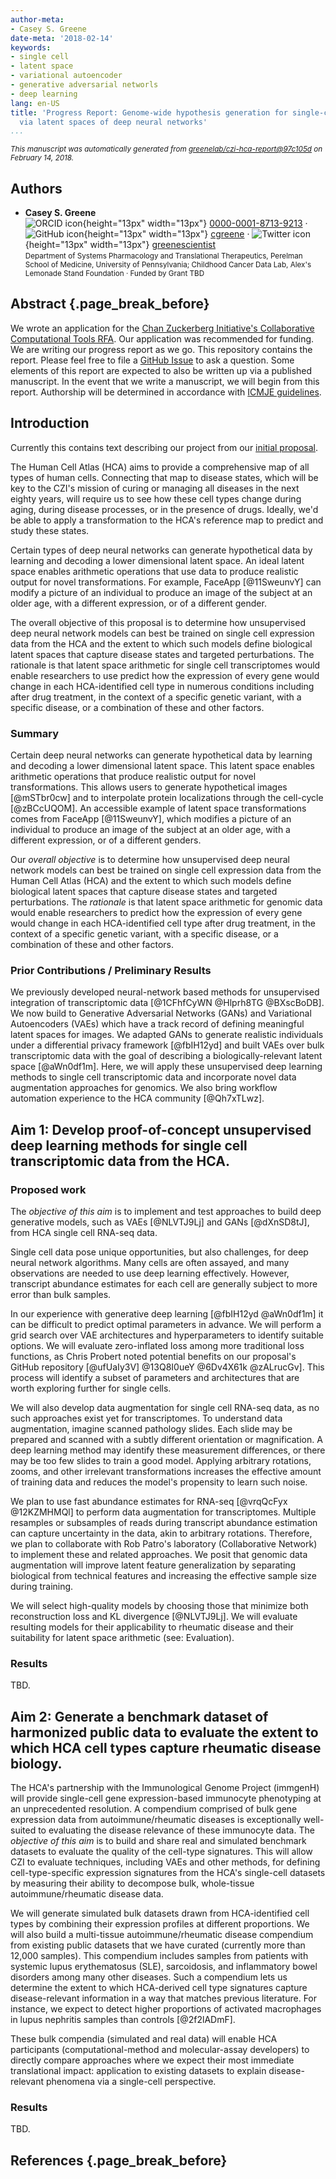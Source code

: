 ```yaml
---
author-meta:
- Casey S. Greene
date-meta: '2018-02-14'
keywords:
- single cell
- latent space
- variational autoencoder
- generative adversarial networls
- deep learning
lang: en-US
title: 'Progress Report: Genome-wide hypothesis generation for single-cell expression
  via latent spaces of deep neural networks'
...
```







<small><em>
This manuscript was automatically generated
from [greenelab/czi-hca-report@97c105d](https://github.com/greenelab/czi-hca-report/tree/97c105d11e2b60d0013219856ec09bf1666afa1b)
on February 14, 2018.
</em></small>

## Authors



+ **Casey S. Greene**<br>
    ![ORCID icon](images/orcid.svg){height="13px" width="13px"}
    [0000-0001-8713-9213](https://orcid.org/0000-0001-8713-9213)
    · ![GitHub icon](images/github.svg){height="13px" width="13px"}
    [cgreene](https://github.com/cgreene)
    · ![Twitter icon](images/twitter.svg){height="13px" width="13px"}
    [greenescientist](https://twitter.com/greenescientist)<br>
  <small>
     Department of Systems Pharmacology and Translational Therapeutics, Perelman School of Medicine, University of Pennsylvania; Childhood Cancer Data Lab, Alex's Lemonade Stand Foundation
     · Funded by Grant TBD
  </small>



## Abstract {.page_break_before}

We wrote an application for the [Chan Zuckerberg Initiative's Collaborative Computational Tools RFA](https://chanzuckerberg.com/wp-content/uploads/2017/03/RFA-Computational-Tools.pdf).
Our application was recommended for funding.
We are writing our progress report as we go.
This repository contains the report.
Please feel free to file a [GitHub Issue](https://github.com/greenelab/czi-hca-report/issues) to ask a question.
Some elements of this report are expected to also be written up via a published manuscript.
In the event that we write a manuscript, we will begin from this report.
Authorship will be determined in accordance with [ICMJE guidelines](http://www.icmje.org/recommendations/browse/roles-and-responsibilities/defining-the-role-of-authors-and-contributors.html).


## Introduction

Currently this contains text describing our project from our [initial proposal](https://github.com/greenelab/czi-rfa/blob/master/proposal.md).

The Human Cell Atlas (HCA) aims to provide a comprehensive map of all types of human cells. Connecting that map to disease states, which will be key to the CZI's mission of curing or managing all diseases in the next eighty years, will require us to see how these cell types change during aging, during disease processes, or in the presence of drugs. Ideally, we'd be able to apply a transformation to the HCA's reference map to predict and study these states.

Certain types of deep neural networks can generate hypothetical data by learning and decoding a lower dimensional latent space. An ideal latent space enables arithmetic operations that use data to produce realistic output for novel transformations. For example, FaceApp [@11SweunvY] can modify a picture of an individual to produce an image of the subject at an older age, with a different expression, or of a different gender.

The overall objective of this proposal is to determine how unsupervised deep neural network models can best be trained on single cell expression data from the HCA and the extent to which such models define biological latent spaces that capture disease states and targeted perturbations. The rationale is that latent space arithmetic for single cell transcriptomes would enable researchers to use predict how the expression of every gene would change in each HCA-identified cell type in numerous conditions including after drug treatment, in the context of a specific genetic variant, with a specific disease, or a combination of these and other factors.

### Summary

Certain deep neural networks can generate hypothetical data by learning and decoding a lower dimensional latent space.
This latent space enables arithmetic operations that produce realistic output for novel transformations.
This allows users to generate hypothetical images [@mSTbr0cw] and to interpolate protein localizations through the cell-cycle [@zBCcUQOM].
An accessible example of latent space transformations comes from FaceApp [@11SweunvY], which modifies a picture of an individual to produce an image of the subject at an older age, with a different expression, or of a different genders.

Our _overall objective_ is to determine how unsupervised deep neural network models can best be trained on single cell expression data from the Human Cell Atlas (HCA) and the extent to which such models define biological latent spaces that capture disease states and targeted perturbations.
The _rationale_ is that latent space arithmetic for genomic data would enable researchers to predict how the expression of every gene would change in each HCA-identified cell type after drug treatment, in the context of a specific genetic variant, with a specific disease, or a combination of these and other factors.

### Prior Contributions / Preliminary Results

We previously developed neural-network based methods for unsupervised integration of transcriptomic data [@1CFhfCyWN @Hlprh8TG @BXscBoDB].
We now build to Generative Adversarial Networks (GANs) and Variational Autoencoders (VAEs) which have a track record of defining meaningful latent spaces for images.
We adapted GANs to generate realistic individuals under a differential privacy framework [@fbIH12yd] and built VAEs over bulk transcriptomic data with the goal of describing a biologically-relevant latent space [@aWn0df1m].
Here, we will apply these unsupervised deep learning methods to single cell transcriptomic data and incorporate novel data augmentation approaches for genomics.
We also bring workflow automation experience to the HCA community [@Qh7xTLwz].


## Aim 1: Develop proof-of-concept unsupervised deep learning methods for single cell transcriptomic data from the HCA.

### Proposed work

The _objective of this aim_ is to implement and test approaches to build deep generative models, such as VAEs [@NLVTJ9Lj] and GANs [@dXnSD8tJ], from HCA single cell RNA-seq data.

Single cell data pose unique opportunities, but also challenges, for deep neural network algorithms.
Many cells are often assayed, and many observations are needed to use deep learning effectively.
However, transcript abundance estimates for each cell are generally subject to more error than bulk samples.

In our experience with generative deep learning [@fbIH12yd @aWn0df1m] it can be difficult to predict optimal parameters in advance.
We will perform a grid search over VAE architectures and hyperparameters to identify suitable options.
We will evaluate zero-inflated loss among more traditional loss functions, as Chris Probert noted potential benefits on our proposal's GitHub repository [@ufUaIy3V] @13Q8I0ueY @6Dv4X61k @zALrucGv].
This process will identify a subset of parameters and architectures that are worth exploring further for single cells.

We will also develop data augmentation for single cell RNA-seq data, as no such approaches exist yet for transcriptomes.
To understand data augmentation, imagine scanned pathology slides.
Each slide may be prepared and scanned with a subtly different orientation or magnification.
A deep learning method may identify these measurement differences, or there may be too few slides to train a good model.
Applying arbitrary rotations, zooms, and other irrelevant transformations increases the effective amount of training data and reduces the model's propensity to learn such noise.

We plan to use fast abundance estimates for RNA-seq [@vrqQcFyx @12KZMHMQl] to perform data augmentation for transcriptomes.
Multiple resamples or subsamples of reads during transcript abundance estimation can capture uncertainty in the data, akin to arbitrary rotations.
Therefore, we plan to collaborate with Rob Patro's laboratory (Collaborative Network) to implement these and related approaches.
We posit that genomic data augmentation will improve latent feature generalization by separating biological from technical features and increasing the effective sample size during training.

We will select high-quality models by choosing those that minimize both reconstruction loss and KL divergence [@NLVTJ9Lj].
We will evaluate resulting models for their applicability to rheumatic disease and their suitability for latent space arithmetic (see: Evaluation).

### Results

TBD.


## Aim 2: Generate a benchmark dataset of harmonized public data to evaluate the extent to which HCA cell types capture rheumatic disease biology.

The HCA's partnership with the Immunological Genome Project (immgenH) will provide single-cell gene expression-based immunocyte phenotyping at an unprecedented resolution.
A compendium comprised of bulk gene expression data from autoimmune/rheumatic diseases is exceptionally well-suited to evaluating the disease relevance of these immunocyte data.
The _objective of this aim_ is to build and share real and simulated benchmark datasets to evaluate the quality of the cell-type signatures.
This will allow CZI to evaluate techniques, including VAEs and other methods, for defining cell-type-specific expression signatures from the HCA's single-cell datasets by measuring their ability to decompose bulk, whole-tissue autoimmune/rheumatic disease data.

We will generate simulated bulk datasets drawn from HCA-identified cell types by combining their expression profiles at different proportions.
We will also build a multi-tissue autoimmune/rheumatic disease compendium from existing public datasets that we have curated (currently more than 12,000 samples).
This compendium includes samples from patients with systemic lupus erythematosus (SLE), sarcoidosis, and inflammatory bowel disorders among many other diseases.
Such a compendium lets us determine the extent to which HCA-derived cell type signatures capture disease-relevant information in a way that matches previous literature.
For instance, we expect to detect higher proportions of activated macrophages in lupus nephritis samples than controls [@2f2lADmF].

These bulk compendia (simulated and real data) will enable HCA participants (computational-method and molecular-assay developers) to directly compare approaches where we expect their most immediate translational impact: application to existing datasets to explain disease-relevant phenomena via a single-cell perspective.

### Results

TBD.


## References {.page_break_before}

<!-- Explicitly insert bibliography here -->
<div id="refs"></div>
